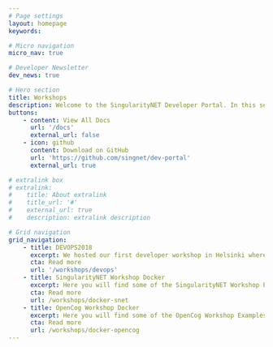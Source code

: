 ```yaml
---
# Page settings
layout: homepage
keywords:

# Micro navigation
micro_nav: true

# Developer Newsletter
dev_news: true

# Hero section
title: Workshops
description: Welcome to the SingularityNET Developer Portal. In this section, you will find any material you may need for our upcoming workshops. Please select the workshop you are attending and following the instructions to prepare for the workshop.
buttons:
    - content: View All Docs
      url: '/docs'
      external_url: false
    - icon: github
      content: Download on GitHub
      url: 'https://github.com/singnet/dev-portal'
      external_url: true

# extralink box
# extralink:
#    title: About extralink
#    title_url: '#'
#    external_url: true
#    description: extralink description

# Grid navigation
grid_navigation:
    - title: DEVOPS2018
      excerpt: We hosted our first developer workshop in Helsinki where we introduced SingularityNET and OpenCog concepts in a hands-on workshop.
      cta: Read more
      url: '/workshops/devops'
    - title: SingularityNET Workshop Docker
      excerpt: Here you will find some of the SingularityNET Workshop Examples as presented during DEVOPS2018
      cta: Read more
      url: /workshops/docker-snet
    - title: OpenCog Workshop Docker
      excerpt: Here you will find some of the OpenCog Workshop Examples as presented during DEVOPS2018
      cta: Read more
      url: /workshops/docker-opencog
---
```

